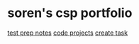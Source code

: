 <h1> soren's csp portfolio </h1>
 <tr>
   <td><a href="notesMain">test prep notes</a></td>
   <td><a href="projectsMain">code projects</a></td>
   <td><a href="createTask">create task</a></td>
 </tr>
